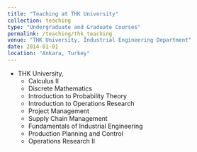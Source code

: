 ```yaml
---
title: "Teaching at THK University"
collection: teaching
type: "Undergraduate and Graduate Courses"
permalink: /teaching/thk_teaching
venue: "THK University, Industrial Engineering Department"
date: 2014-01-01
location: "Ankara, Turkey"
---
```


* THK University,
  * Calculus II
  * Discrete Mathematics
  * Introduction to Probability Theory
  * Introduction to Operations Research
  * Project Management
  * Supply Chain Management
  * Fundamentals of Industrial Engineering
  * Production Planning and Control
  * Operations Research II
